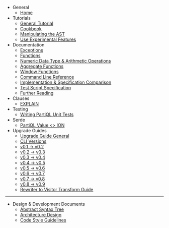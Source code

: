 * General
  * [Home](https://github.com/partiql/partiql-lang-kotlin/wiki/Home)
* Tutorials
  * [General Tutorial](https://github.com/partiql/partiql-lang-kotlin/wiki/Tutorial)
  * [Cookbook](https://github.com/partiql/partiql-lang-kotlin/wiki/Cookbook)
  * [Manipulating the AST](https://github.com/partiql/partiql-lang-kotlin/wiki/Manipulating-the-AST)
  * [Use Experimental Features](https://github.com/partiql/partiql-lang-kotlin/wiki/ExperimentalFeatures)
* Documentation
  * [Exceptions](https://github.com/partiql/partiql-lang-kotlin/wiki/Exceptions)
  * [Functions](https://github.com/partiql/partiql-lang-kotlin/wiki/Functions)
  * [Numeric Data Type & Arithmetic Operations](https://github.com/partiql/partiql-lang-kotlin/wiki/Numeric-Data-Type-&-Arithmetic-Operations)
  * [Aggregate Functions](https://github.com/partiql/partiql-lang-kotlin/wiki/Aggregate-Functions)
  * [Window Functions](https://github.com/partiql/partiql-lang-kotlin/wiki/Window-Functions)
  * [Command Line Reference](https://github.com/partiql/partiql-lang-kotlin/wiki/Command-Line-Tutorial)
  * [Implementation & Specification Comparison](https://github.com/partiql/partiql-lang-kotlin/wiki/Implementation-&-Specification-Comparison)
  * [Test Script Specification](https://github.com/partiql/partiql-lang-kotlin/wiki/Test-Script-Specification)
  * [Further Reading](https://github.com/partiql/partiql-lang-kotlin/wiki/Further-Reading)
* Clauses
  * [EXPLAIN](https://github.com/partiql/partiql-lang-kotlin/wiki/Explain)
* Testing
  * [Writing PartiQL Unit Tests](https://github.com/partiql/partiql-lang-kotlin/wiki/PartiQL-Code-Coverage)
* Serde
  * [PartiQL Value <> ION](https://github.com/partiql/partiql-lang-kotlin/wiki/PartiQLIonSerde)
* Upgrade Guides
  * [Upgrade Guide General](https://github.com/partiql/partiql-lang-kotlin/wiki/upgrade-guide)
  * [CLI Versions](https://github.com/partiql/partiql-lang-kotlin/wiki/cli-versions)
  * [v0.1 -> v0.2](https://github.com/partiql/partiql-lang-kotlin/wiki/v0.1-to-v0.2-upgrade)
  * [v0.2 -> v0.3](https://github.com/partiql/partiql-lang-kotlin/wiki/v0.2-to-v0.3-upgrade)
  * [v0.3 -> v0.4](https://github.com/partiql/partiql-lang-kotlin/wiki/v0.3-to-v0.4-upgrade)
  * [v0.4 -> v0.5](https://github.com/partiql/partiql-lang-kotlin/wiki/v0.4-to-v0.5-upgrade)
  * [v0.5 -> v0.6](https://github.com/partiql/partiql-lang-kotlin/wiki/v0.5-to-v0.6-upgrade)
  * [v0.6 -> v0.7](https://github.com/partiql/partiql-lang-kotlin/wiki/v0.6-to-v0.7-upgrade)
  * [v0.7 -> v0.8](https://github.com/partiql/partiql-lang-kotlin/wiki/v0.7-to-v0.8-upgrade)
  * [v0.8 -> v0.9](https://github.com/partiql/partiql-lang-kotlin/wiki/v0.8-to-v0.9-upgrade)
  * [Rewriter to Visitor Transform Guide](https://github.com/partiql/partiql-lang-kotlin/wiki/Rewriter-to-Visitor-Transform-Guide)
---
* Design & Development Documents
  * [Abstract Syntax Tree](https://github.com/partiql/partiql-lang-kotlin/wiki/Abstract-Syntax-Tree)
  * [Architecture Design](https://github.com/partiql/partiql-lang-kotlin/wiki/Architecture-Design)
  * [Code Style Guidelines](https://github.com/partiql/partiql-lang-kotlin/wiki/CODE-STYLE)

